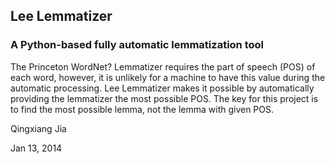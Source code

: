 ## Lee Lemmatizer
### A Python-based fully automatic lemmatization tool

The Princeton WordNet? Lemmatizer requires the part of speech (POS) of each word, however, it is unlikely for a machine to have this value during the automatic processing. Lee Lemmatizer makes it possible by automatically providing the lemmatizer the most possible POS. The key for this project is to find the most possible lemma, not the lemma with given POS.

Qingxiang Jia

Jan 13, 2014
